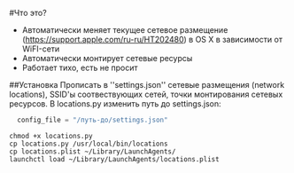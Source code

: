 #Что это?
* Автоматически меняет текущее сетевое размещение (https://support.apple.com/ru-ru/HT202480) в OS X в зависимости от WiFI-сети
* Автоматически монтирует сетевые ресурсы 
* Работает тихо, есть не просит

##Установка
Прописать в ''settings.json'' сетевые размещения (network locations), SSID'ы соотвествующих сетей, точки монтирования сетевых ресурсов. В locations.py изменить путь до settings.json:
 
```python
  config_file = "/путь-до/settings.json"
```

```shell
chmod +x locations.py
cp locations.py /usr/local/bin/locations
cp locations.plist ~/Library/LaunchAgents/
launchctl load ~/Library/LaunchAgents/locations.plist
```